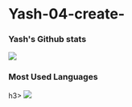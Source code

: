 # Yash-04-create-
<h3>Yash's Github stats</h3>
<img src="https://github-readme-stats.vercel.app/api?username=Yash-04-create&show_icons=true&theme=radical">
<h3>Most Used Languages</h3>h3>
<img src="https://github-readme-stats.vercel.app/api/top-langs/?username=Yash-04-create&layout=compact&theme=tokyonight"

